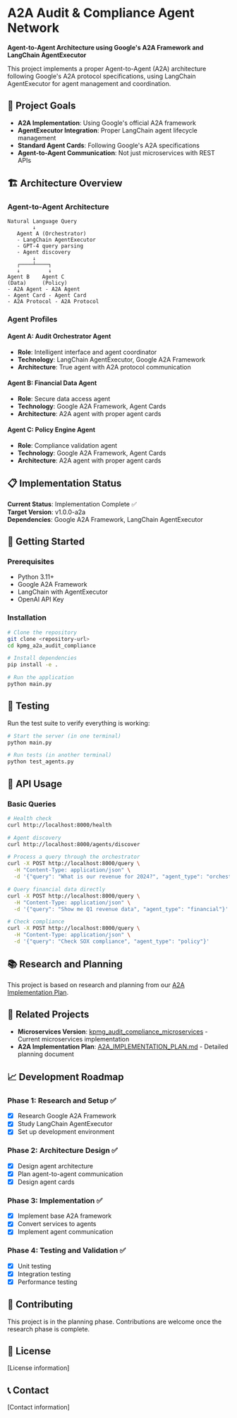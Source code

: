 # A2A Audit & Compliance Agent Network

**Agent-to-Agent Architecture using Google's A2A Framework and LangChain AgentExecutor**

This project implements a proper Agent-to-Agent (A2A) architecture following Google's A2A protocol specifications, using LangChain AgentExecutor for agent management and coordination.

## 🎯 Project Goals

- **A2A Implementation**: Using Google's official A2A framework
- **AgentExecutor Integration**: Proper LangChain agent lifecycle management
- **Standard Agent Cards**: Following Google's A2A specifications
- **Agent-to-Agent Communication**: Not just microservices with REST APIs

## 🏗️ Architecture Overview

### Agent-to-Agent Architecture

```
Natural Language Query
        ↓
   Agent A (Orchestrator)
   - LangChain AgentExecutor
   - GPT-4 query parsing
   - Agent discovery
        ↓
   ┌────┴────┐
   ↓         ↓
Agent B    Agent C
(Data)     (Policy)
- A2A Agent - A2A Agent
- Agent Card - Agent Card
- A2A Protocol - A2A Protocol
```

### Agent Profiles

#### Agent A: Audit Orchestrator Agent
- **Role**: Intelligent interface and agent coordinator
- **Technology**: LangChain AgentExecutor, Google A2A Framework
- **Architecture**: True agent with A2A protocol communication

#### Agent B: Financial Data Agent
- **Role**: Secure data access agent
- **Technology**: Google A2A Framework, Agent Cards
- **Architecture**: A2A agent with proper agent cards

#### Agent C: Policy Engine Agent
- **Role**: Compliance validation agent
- **Technology**: Google A2A Framework, Agent Cards
- **Architecture**: A2A agent with proper agent cards

## 📋 Implementation Status

**Current Status**: Implementation Complete ✅  
**Target Version**: v1.0.0-a2a  
**Dependencies**: Google A2A Framework, LangChain AgentExecutor

## 🚀 Getting Started

### Prerequisites

- Python 3.11+
- Google A2A Framework
- LangChain with AgentExecutor
- OpenAI API Key

### Installation

```bash
# Clone the repository
git clone <repository-url>
cd kpmg_a2a_audit_compliance

# Install dependencies
pip install -e .

# Run the application
python main.py
```

## 🧪 Testing

Run the test suite to verify everything is working:

```bash
# Start the server (in one terminal)
python main.py

# Run tests (in another terminal)
python test_agents.py
```

## 📡 API Usage

### Basic Queries

```bash
# Health check
curl http://localhost:8000/health

# Agent discovery
curl http://localhost:8000/agents/discover

# Process a query through the orchestrator
curl -X POST http://localhost:8000/query \
  -H "Content-Type: application/json" \
  -d '{"query": "What is our revenue for 2024?", "agent_type": "orchestrator"}'

# Query financial data directly
curl -X POST http://localhost:8000/query \
  -H "Content-Type: application/json" \
  -d '{"query": "Show me Q1 revenue data", "agent_type": "financial"}'

# Check compliance
curl -X POST http://localhost:8000/query \
  -H "Content-Type: application/json" \
  -d '{"query": "Check SOX compliance", "agent_type": "policy"}'
```

## 📚 Research and Planning

This project is based on research and planning from our [A2A Implementation Plan](../kpmg_a2a_audit_compliance_network/A2A_IMPLEMENTATION_PLAN.md).

## 🔗 Related Projects

- **Microservices Version**: [kpmg_audit_compliance_microservices](../kpmg_a2a_audit_compliance_network/) - Current microservices implementation
- **A2A Implementation Plan**: [A2A_IMPLEMENTATION_PLAN.md](../kpmg_a2a_audit_compliance_network/A2A_IMPLEMENTATION_PLAN.md) - Detailed planning document

## 📈 Development Roadmap

### Phase 1: Research and Setup ✅
- [x] Research Google A2A Framework
- [x] Study LangChain AgentExecutor
- [x] Set up development environment

### Phase 2: Architecture Design ✅
- [x] Design agent architecture
- [x] Plan agent-to-agent communication
- [x] Design agent cards

### Phase 3: Implementation ✅
- [x] Implement base A2A framework
- [x] Convert services to agents
- [x] Implement agent communication

### Phase 4: Testing and Validation ✅
- [x] Unit testing
- [x] Integration testing
- [x] Performance testing

## 🤝 Contributing

This project is in the planning phase. Contributions are welcome once the research phase is complete.

## 📄 License

[License information]

## 📞 Contact

[Contact information]